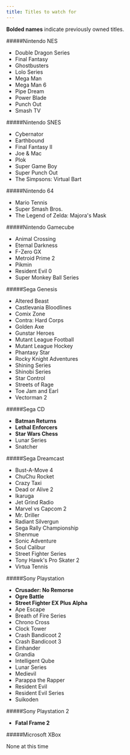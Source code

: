 ```yaml
---
title: Titles to watch for
---
```


**Bolded names** indicate previously owned titles.

#####Nintendo NES

- Double Dragon Series
- Final Fantasy
- Ghostbusters
- Lolo Series
- Mega Man
- Mega Man 6
- Pipe Dream
- Power Blade
- Punch Out
- Smash TV

#####Nintendo SNES

- Cybernator
- Earthbound
- Final Fantasy II
- Joe & Mac
- Plok
- Super Game Boy
- Super Punch Out
- The Simpsons: Virtual Bart

#####Nintendo 64

- Mario Tennis
- Super Smash Bros.
- The Legend of Zelda: Majora's Mask

#####Nintendo Gamecube

- Animal Crossing
- Eternal Darkness
- F-Zero GX
- Metroid Prime 2
- Pikmin
- Resident Evil 0
- Super Monkey Ball Series

#####Sega Genesis

- Altered Beast
- Castlevania Bloodlines
- Comix Zone
- Contra: Hard Corps
- Golden Axe
- Gunstar Heroes
- Mutant League Football
- Mutant League Hockey
- Phantasy Star
- Rocky Knight Adventures
- Shining Series
- Shinobi Series
- Star Control
- Streets of Rage
- Toe Jam and Earl
- Vectorman 2

#####Sega CD

- **Batman Returns**
- **Lethal Enforcers**
- **Star Wars Chess**
- Lunar Series
- Snatcher

#####Sega Dreamcast

- Bust-A-Move 4
- ChuChu Rocket
- Crazy Taxi
- Dead or Alive 2
- Ikaruga
- Jet Grind Radio
- Marvel vs Capcom 2
- Mr. Driller
- Radiant Silvergun
- Sega Rally Championship
- Shenmue
- Sonic Adventure
- Soul Calibur
- Street Fighter Series
- Tony Hawk's Pro Skater 2
- Virtua Tennis

#####Sony Playstation

- **Crusader: No Remorse**
- **Ogre Battle**
- **Street Fighter EX Plus Alpha**
- Ape Escape
- Breath of Fire Series
- Chrono Cross
- Clock Tower
- Crash Bandicoot 2
- Crash Bandicoot 3
- Einhander
- Grandia
- Intelligent Qube
- Lunar Series
- Medievil
- Parappa the Rapper
- Resident Evil
- Resident Evil Series
- Suikoden

#####Sony Playstation 2

- **Fatal Frame 2**

#####Microsoft XBox

None at this time
